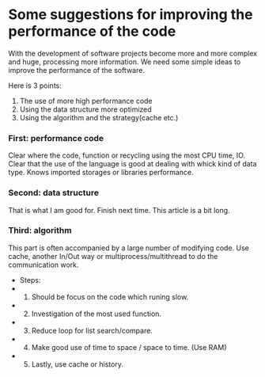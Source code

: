 # Some suggestions for improving the performance of the code

With the development of software projects become more and more complex and huge,
processing more information. We need some simple ideas to improve the performance
of the software.

Here is 3 points:
1) The use of more high performance code
2) Using the data structure more optimized
3) Using the algorithm and the strategy(cache etc.)

### First: performance code

Clear where the code, function or recycling using the most CPU time, IO.
Clear that the use of the language is good at dealing with whick kind of
data type.
Knows imported storages or libraries performance.

### Second: data structure

That is what I am good for. Finish next time.
This article is a bit long.


### Third: algorithm

This part is often accompanied by a large number of modifying code.
Use cache, another In/Out way or multiprocess/multithread to do the 
communication work.


- Steps:
- 1) Should be focus on the code which runing slow.
- 2) Investigation of the most used function.
- 3) Reduce loop for list search/compare.
- 4) Make good use of time to space / space to time. (Use RAM)
- 5) Lastly, use cache or history.
